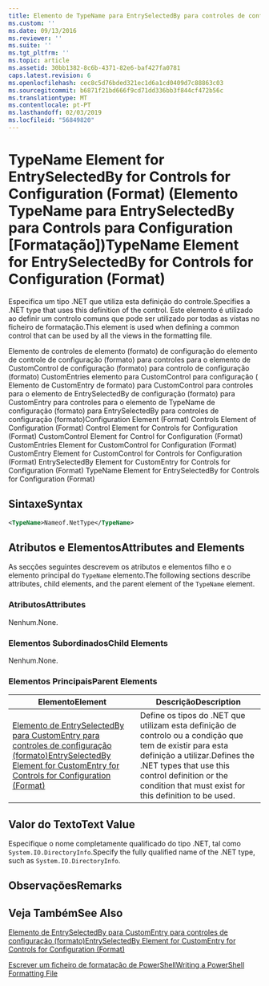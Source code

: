 ```yaml
---
title: Elemento de TypeName para EntrySelectedBy para controles de configuração (formato) | Documentos da Microsoft
ms.custom: ''
ms.date: 09/13/2016
ms.reviewer: ''
ms.suite: ''
ms.tgt_pltfrm: ''
ms.topic: article
ms.assetid: 30bb1382-8c6b-4371-82e6-baf427fa0781
caps.latest.revision: 6
ms.openlocfilehash: cec8c5d76bded321ec1d6a1cd0409d7c88863c03
ms.sourcegitcommit: b6871f21bd666f9cd71dd336bb3f844cf472b56c
ms.translationtype: MT
ms.contentlocale: pt-PT
ms.lasthandoff: 02/03/2019
ms.locfileid: "56849820"
---
```

# <a name="typename-element-for-entryselectedby-for-controls-for-configuration-format"></a><span data-ttu-id="cecfb-102">TypeName Element for EntrySelectedBy for Controls for Configuration (Format) (Elemento TypeName para EntrySelectedBy para Controls para Configuration [Formatação])</span><span class="sxs-lookup"><span data-stu-id="cecfb-102">TypeName Element for EntrySelectedBy for Controls for Configuration (Format)</span></span>

<span data-ttu-id="cecfb-103">Especifica um tipo .NET que utiliza esta definição do controle.</span><span class="sxs-lookup"><span data-stu-id="cecfb-103">Specifies a .NET type that uses this definition of the control.</span></span> <span data-ttu-id="cecfb-104">Este elemento é utilizado ao definir um controlo comuns que pode ser utilizado por todas as vistas no ficheiro de formatação.</span><span class="sxs-lookup"><span data-stu-id="cecfb-104">This element is used when defining a common control that can be used by all the views in the formatting file.</span></span>

<span data-ttu-id="cecfb-105">Elemento de controles de elemento (formato) de configuração do elemento de controle de configuração (formato) para controles para o elemento de CustomControl de configuração (formato) para controlo de configuração (formato) CustomEntries elemento para CustomControl para configuração ( Elemento de CustomEntry de formato) para CustomControl para controles para o elemento de EntrySelectedBy de configuração (formato) para CustomEntry para controles para o elemento de TypeName de configuração (formato) para EntrySelectedBy para controles de configuração (formato)</span><span class="sxs-lookup"><span data-stu-id="cecfb-105">Configuration Element (Format) Controls Element of Configuration (Format) Control Element for Controls for Configuration (Format) CustomControl Element for Control for Configuration (Format) CustomEntries Element for CustomControl for Configuration (Format) CustomEntry Element for CustomControl for Controls for Configuration (Format) EntrySelectedBy Element for CustomEntry for Controls for Configuration (Format) TypeName Element for EntrySelectedBy for Controls for Configuration (Format)</span></span>

## <a name="syntax"></a><span data-ttu-id="cecfb-106">Sintaxe</span><span class="sxs-lookup"><span data-stu-id="cecfb-106">Syntax</span></span>

```xml
<TypeName>Nameof.NetType</TypeName>

```

## <a name="attributes-and-elements"></a><span data-ttu-id="cecfb-107">Atributos e Elementos</span><span class="sxs-lookup"><span data-stu-id="cecfb-107">Attributes and Elements</span></span>

<span data-ttu-id="cecfb-108">As secções seguintes descrevem os atributos e elementos filho e o elemento principal do `TypeName` elemento.</span><span class="sxs-lookup"><span data-stu-id="cecfb-108">The following sections describe attributes, child elements, and the parent element of the `TypeName` element.</span></span>

### <a name="attributes"></a><span data-ttu-id="cecfb-109">Atributos</span><span class="sxs-lookup"><span data-stu-id="cecfb-109">Attributes</span></span>

<span data-ttu-id="cecfb-110">Nenhum.</span><span class="sxs-lookup"><span data-stu-id="cecfb-110">None.</span></span>

### <a name="child-elements"></a><span data-ttu-id="cecfb-111">Elementos Subordinados</span><span class="sxs-lookup"><span data-stu-id="cecfb-111">Child Elements</span></span>

<span data-ttu-id="cecfb-112">Nenhum.</span><span class="sxs-lookup"><span data-stu-id="cecfb-112">None.</span></span>

### <a name="parent-elements"></a><span data-ttu-id="cecfb-113">Elementos Principais</span><span class="sxs-lookup"><span data-stu-id="cecfb-113">Parent Elements</span></span>

|<span data-ttu-id="cecfb-114">Elemento</span><span class="sxs-lookup"><span data-stu-id="cecfb-114">Element</span></span>|<span data-ttu-id="cecfb-115">Descrição</span><span class="sxs-lookup"><span data-stu-id="cecfb-115">Description</span></span>|
|-------------|-----------------|
|[<span data-ttu-id="cecfb-116">Elemento de EntrySelectedBy para CustomEntry para controles de configuração (formato)</span><span class="sxs-lookup"><span data-stu-id="cecfb-116">EntrySelectedBy Element for CustomEntry for Controls for Configuration (Format)</span></span>](./entryselectedby-element-for-customentry-for-controls-for-configuration-format.md)|<span data-ttu-id="cecfb-117">Define os tipos do .NET que utilizam esta definição de controlo ou a condição que tem de existir para esta definição a utilizar.</span><span class="sxs-lookup"><span data-stu-id="cecfb-117">Defines the .NET types that use this control definition or the condition that must exist for this definition to be used.</span></span>|

## <a name="text-value"></a><span data-ttu-id="cecfb-118">Valor do Texto</span><span class="sxs-lookup"><span data-stu-id="cecfb-118">Text Value</span></span>

<span data-ttu-id="cecfb-119">Especifique o nome completamente qualificado do tipo .NET, tal como `System.IO.DirectoryInfo`.</span><span class="sxs-lookup"><span data-stu-id="cecfb-119">Specify the fully qualified name of the .NET type, such as `System.IO.DirectoryInfo`.</span></span>

## <a name="remarks"></a><span data-ttu-id="cecfb-120">Observações</span><span class="sxs-lookup"><span data-stu-id="cecfb-120">Remarks</span></span>

## <a name="see-also"></a><span data-ttu-id="cecfb-121">Veja Também</span><span class="sxs-lookup"><span data-stu-id="cecfb-121">See Also</span></span>

[<span data-ttu-id="cecfb-122">Elemento de EntrySelectedBy para CustomEntry para controles de configuração (formato)</span><span class="sxs-lookup"><span data-stu-id="cecfb-122">EntrySelectedBy Element for CustomEntry for Controls for Configuration (Format)</span></span>](./entryselectedby-element-for-customentry-for-controls-for-configuration-format.md)

[<span data-ttu-id="cecfb-123">Escrever um ficheiro de formatação de PowerShell</span><span class="sxs-lookup"><span data-stu-id="cecfb-123">Writing a PowerShell Formatting File</span></span>](./writing-a-powershell-formatting-file.md)
